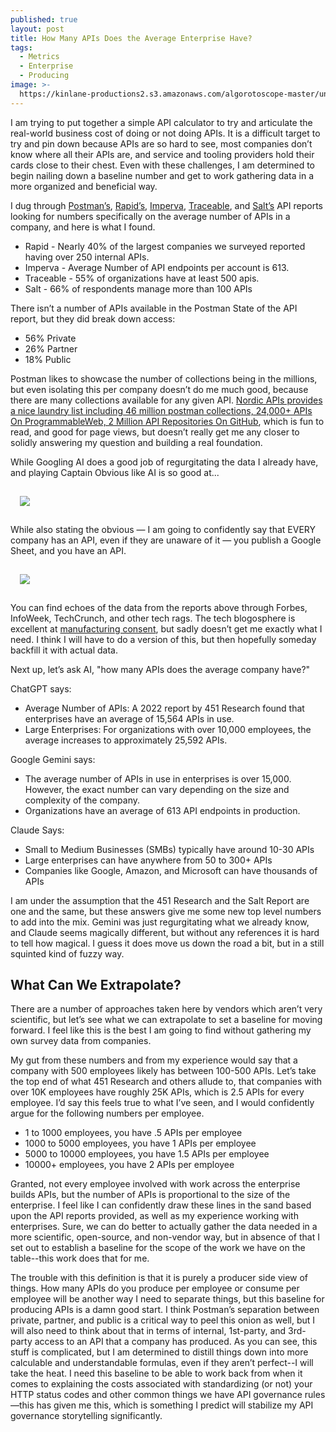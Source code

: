 ```yaml
---
published: true
layout: post
title: How Many APIs Does the Average Enterprise Have?
tags:
  - Metrics
  - Enterprise
  - Producing
image: >-
  https://kinlane-productions2.s3.amazonaws.com/algorotoscope-master/uncle-sam-bagel-poppy-plain-boil.jpeg
---
```

I am trying to put together a simple API calculator to try and articulate the real-world business cost of doing or not doing APIs. It is a difficult target to try and pin down because APIs are so hard to see, most companies don’t know where all their APIs are, and service and tooling providers hold their cards close to their chest. Even with these challenges, I am determined to begin nailing down a baseline number and get to work gathering data in a more organized and beneficial way.

I dug through [Postman’s](https://www.postman.com/state-of-api/2024/), [Rapid’s](https://stateofapis.com/), [Imperva](https://www.imperva.com/resources/resource-library/reports/the-state-of-api-security-in-2024/), [Traceable](https://www.traceable.ai/2025-state-of-api-security), and [Salt’s](https://content.salt.security/state-api-report) API reports looking for numbers specifically on the average number of APIs in a company, and here is what I found.

- Rapid - Nearly 40% of the largest companies we surveyed reported having over 250 internal APIs. 
- Imperva - Average Number of API endpoints per account is 613.
- Traceable - 55% of organizations have at least 500 apis.
- Salt - 66% of respondents manage more than 100 APIs

There isn’t a number of APIs available in the Postman State of the API report, but they did break down access:

- 56% Private
- 26% Partner
- 18% Public

Postman likes to showcase the number of collections being in the millions, but even isolating this per company doesn’t do me much good, because there are many collections available for any given API. [Nordic APIs provides a nice laundry list including 46 million postman collections, 24,000+ APIs On ProgrammableWeb,  2 Million API Repositories On GitHub](https://nordicapis.com/20-impressive-api-economy-statistics/), which is fun to read, and good for page views, but doesn’t really get me any closer to solidly answering my question and building a real foundation.

While Googling AI does a good job of regurgitating the data I already have, and playing Captain Obvious like AI is so good at...

<img src="https://kinlane-productions2.s3.us-east-1.amazonaws.com/how-man-api-does-the-average-company-have.png" style="padding: 15px;">

While also stating the obvious — I am going to confidently say that EVERY company has an API, even if they are unaware of it — you publish a Google Sheet, and you have an API.

<img src="https://kinlane-productions2.s3.us-east-1.amazonaws.com/does-every-company-have-an-api.png" style="padding: 15px;">

You can find echoes of the data from the reports above through Forbes, InfoWeek, TechCrunch, and other tech rags. The tech blogosphere is excellent at [manufacturing consent](https://en.wikipedia.org/wiki/Manufacturing_Consent), but sadly doesn’t get me exactly what I need. I think I will have to do a version of this, but then hopefully someday backfill it with actual data.

Next up, let’s ask AI, "how many APIs does the average company have?"

ChatGPT says:

- Average Number of APIs: A 2022 report by 451 Research found that enterprises have an average of 15,564 APIs in use. 
- Large Enterprises: For organizations with over 10,000 employees, the average increases to approximately 25,592 APIs.

Google Gemini says:

- The average number of APIs in use in enterprises is over 15,000. However, the exact number can vary depending on the size and complexity of the company.
- Organizations have an average of 613 API endpoints in production.

Claude Says:

- Small to Medium Businesses (SMBs) typically have around 10-30 APIs
- Large enterprises can have anywhere from 50 to 300+ APIs
- Companies like Google, Amazon, and Microsoft can have thousands of APIs

I am under the assumption that the 451 Research and the Salt Report are one and the same, but these answers give me some new top level numbers to add into the mix. Gemini was just regurgitating what we already know, and Claude seems magically different, but without any references it is hard to tell how magical. I guess it does move us down the road a bit, but in a still squinted kind of fuzzy way.

## What Can We Extrapolate?
There are a number of approaches taken here by vendors which aren’t very scientific, but let’s see what we can extrapolate to set a baseline for moving forward. I feel like this is the best I am going to find without gathering my own survey data from companies. 

My gut from these numbers and from my experience would say that a company with 500 employees likely has between 100-500 APIs. Let’s take the top end of what 451 Research and others allude to, that companies with over 10K employees have roughly 25K APIs, which is 2.5 APIs for every employee. I’d say this feels true to what I’ve seen, and I would confidently argue for the following numbers per employee.

- 1 to 1000 employees, you have .5 APIs per employee
- 1000 to 5000 employees, you have 1 APIs per employee
- 5000 to 10000 employees, you have 1.5 APIs per employee
- 10000+ employees, you have 2 APIs per employee

Granted, not every employee involved with work across the enterprise builds APIs, but the number of APIs is proportional to the size of the enterprise. I feel like I can confidently draw these lines in the sand based upon the API reports provided, as well as my experience working with enterprises. Sure, we can do better to actually gather the data needed in a more scientific, open-source, and non-vendor way, but in absence of that I set out to establish a baseline for the scope of the work we have on the table--this work does that for me.

The trouble with this definition is that it is purely a producer side view of things. How many APIs do you produce per employee or consume per employee will be another way I need to separate things, but this baseline for producing APIs is a damn good start. I think Postman’s separation between private, partner, and public is a critical way to peel this onion as well, but I will also need to think about that in terms of internal, 1st-party, and 3rd-party access to an API that a company has produced. As you can see, this stuff is complicated, but I am determined to distill things down into more calculable and understandable formulas, even if they aren’t perfect--I will take the heat. I need this baseline to be able to work back from when it comes to explaining the costs associated with standardizing (or not) your HTTP status codes and other common things we have API governance rules—this has given me this, which is something I predict will stabilize my API governance storytelling significantly.